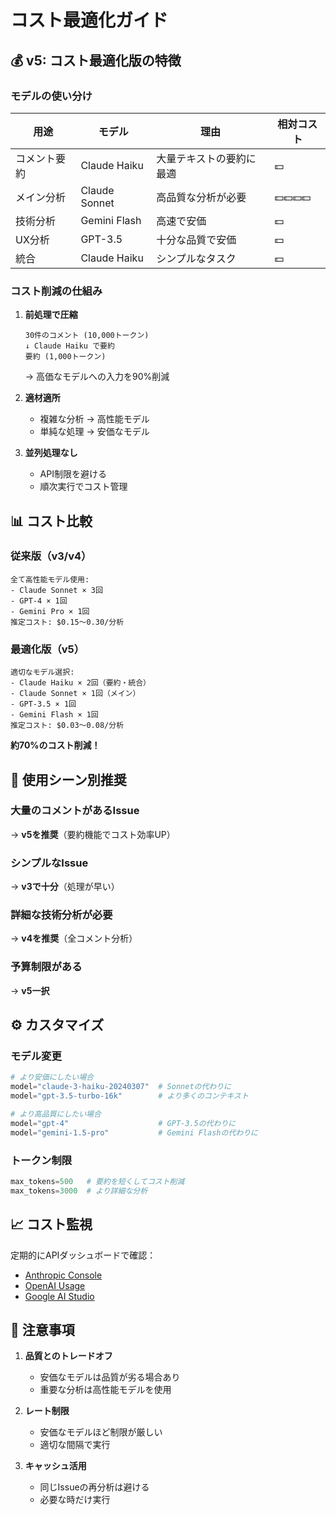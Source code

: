 # コスト最適化ガイド

## 💰 v5: コスト最適化版の特徴

### モデルの使い分け

| 用途 | モデル | 理由 | 相対コスト |
|------|--------|------|------------|
| コメント要約 | Claude Haiku | 大量テキストの要約に最適 | 💵 |
| メイン分析 | Claude Sonnet | 高品質な分析が必要 | 💵💵💵💵 |
| 技術分析 | Gemini Flash | 高速で安価 | 💵 |
| UX分析 | GPT-3.5 | 十分な品質で安価 | 💵 |
| 統合 | Claude Haiku | シンプルなタスク | 💵 |

### コスト削減の仕組み

1. **前処理で圧縮**
   ```
   30件のコメント (10,000トークン)
   ↓ Claude Haiku で要約
   要約 (1,000トークン)
   ```
   → 高価なモデルへの入力を90%削減

2. **適材適所**
   - 複雑な分析 → 高性能モデル
   - 単純な処理 → 安価なモデル

3. **並列処理なし**
   - API制限を避ける
   - 順次実行でコスト管理

## 📊 コスト比較

### 従来版（v3/v4）
```
全て高性能モデル使用:
- Claude Sonnet × 3回
- GPT-4 × 1回
- Gemini Pro × 1回
推定コスト: $0.15～0.30/分析
```

### 最適化版（v5）
```
適切なモデル選択:
- Claude Haiku × 2回（要約・統合）
- Claude Sonnet × 1回（メイン）
- GPT-3.5 × 1回
- Gemini Flash × 1回
推定コスト: $0.03～0.08/分析
```

**約70%のコスト削減！**

## 🎯 使用シーン別推奨

### 大量のコメントがあるIssue
→ **v5を推奨**（要約機能でコスト効率UP）

### シンプルなIssue
→ **v3で十分**（処理が早い）

### 詳細な技術分析が必要
→ **v4を推奨**（全コメント分析）

### 予算制限がある
→ **v5一択**

## ⚙️ カスタマイズ

### モデル変更
```python
# より安価にしたい場合
model="claude-3-haiku-20240307"  # Sonnetの代わりに
model="gpt-3.5-turbo-16k"        # より多くのコンテキスト

# より高品質にしたい場合  
model="gpt-4"                    # GPT-3.5の代わりに
model="gemini-1.5-pro"           # Gemini Flashの代わりに
```

### トークン制限
```python
max_tokens=500   # 要約を短くしてコスト削減
max_tokens=3000  # より詳細な分析
```

## 📈 コスト監視

定期的にAPIダッシュボードで確認：
- [Anthropic Console](https://console.anthropic.com)
- [OpenAI Usage](https://platform.openai.com/usage)
- [Google AI Studio](https://makersuite.google.com)

## 🚨 注意事項

1. **品質とのトレードオフ**
   - 安価なモデルは品質が劣る場合あり
   - 重要な分析は高性能モデルを使用

2. **レート制限**
   - 安価なモデルほど制限が厳しい
   - 適切な間隔で実行

3. **キャッシュ活用**
   - 同じIssueの再分析は避ける
   - 必要な時だけ実行